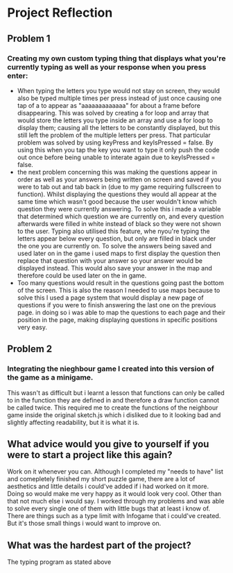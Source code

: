 # Project Reflection

## Problem 1
### Creating my own custom typing thing that displays what you're currently typing as well as your response when you press enter:
- When typing the letters you type would not stay on screen, they would also be typed multiple times per press instead of just once causing one tap of a to appear as "aaaaaaaaaaaaa" for about a frame before disappearing. This was solved by creating a for loop and array that would store the letters you type inside an array and use a for loop to display them; causing all the letters to be constantly displayed, but this still left the problem of the multiple letters per press. That particular problem was solved by using keyPress and keyIsPressed = false. By using this when you tap the key you want to type it only push the code out once before being unable to interate again due to keyIsPressed = false. 
- the next problem concerning this was making the questions appear in order as well as your answers being written on screen and saved if you were to tab out and tab back in (due to my game requiring fullscreen to function). Whilst displaying the questions they would all appear at the same time which wasn't good because the user wouldn't know which question they were currently answering. To solve this i made a variable that determined which question we are currently on, and every question afterwards were filled in white instead of black so they were not shown to the user. Typing also utilised this feature, whe nyou're typing the letters appear below every question, but only are filled in black under the one you are currently on. To solve the answers being saved and used later on in the game i used maps to first display the question then replace that question with your answer so your answer would be displayed instead. This would also save your answer in the map and therefore could be used later on the in game.
- Too many questions would result in the questions going past the bottom of the screen. This is also the reason I needed to use maps because to solve this I used a page system that would display a new page of questions if you were to finish answering the last one on the previous page. in doing so i was able to map the questions to each page and their position in the page, making displaying questions in specific positions very easy.

## Problem 2
### Integrating the nieghbour game I created into this version of the game as a minigame.
This wasn't as difficult but i learnt a lesson that functions can only be called to in the function they are defined in and therefore a draw function cannot be called twice. This required me to create the functions of the neighbour game inside the original sketch.js which i disliked due to it looking bad and slightly affecting readability, but it is what it is.

## What advice would you give to yourself if you were to start a project like this again?
Work on it whenever you can. Although I completed my "needs to have" list and comepletely finished my short puzzle game, there are a lot of aesthetics and little details i could've added if i had worked on it more. Doing so would make me very happy as it would look very cool. Other than that not much else i would say. I worked through my problems and was able to solve every single one of them with little bugs that at least i know of. There are things such as a type limit with Infogame that i could've created. But it's those small things i would want to improve on.

## What was the hardest part of the project?
The typing program as stated above
